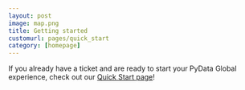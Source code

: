 ```yaml
---
layout: post
image: map.png
title: Getting started
customurl: pages/quick_start
category: [homepage]
---
```


If you already have a ticket and are ready to start your PyData Global experience,
check out our [Quick Start page](.pages/quick_start)!

